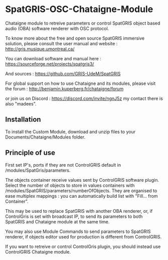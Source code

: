 # SpatGRIS-OSC-Chataigne-Module
Chataigne module to retreive parameters or control SpatGRIS object based audio (OBA) software renderer with OSC protocol.  

To know more about the free and open source SpatGRIS immersive solution, please consult the user manual and website :
http://gris.musique.umontreal.ca/

You can download software and manual here :
https://sourceforge.net/projects/spatgris3/

And sources :
https://github.com/GRIS-UdeM/SpatGRIS


For global support on how to use Chataigne and its modules, please visit the forum : 
http://benjamin.kuperberg.fr/chataigne/forum 

or join us on Discord : 
https://discord.com/invite/ngnJ5z my contact there is also "madees".

## Installation
To install the Custom Module, download and unzip files to your Documents/Chataigne/Modules folder.

## Principle of use
First set IP's, ports if they are not ControlGRIS default in /modules/SpatGris/parameters.

The objects container receive values sent by ControlGRIS software plugin.
Select the number of objects to store in values containers with /modules/SpatGRIS/parameters/numberOfObjects.
They are organised to ease multiplex mappings : you can automatically build list with "Fill... from Container".

This may be used to replace SpatGRIS with another OBA renderer, or, if ControlGris is set with broadcast IP, to send its parameters to both SpatGRIS and Chataigne module at the same time.

You may also use Module Commands to send parameters to SpatGRIS renderer, if objects editor used for production is different from ControlGRIS.

If you want to retreive or control ControlGris plugin, you should instead use ControlGRIS Chataigne module.
